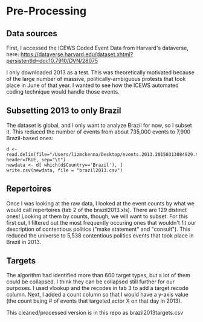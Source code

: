 
# Pre-Processing

## Data sources

First, I accessed the ICEWS Coded Event Data from Harvard's dataverse, here:
https://dataverse.harvard.edu/dataset.xhtml?persistentId=doi:10.7910/DVN/28075

I only downloaded 2013 as a test. This was theoretically motivated because of the large number of massive, politically-ambiguous protests that took place in June of that year. I wanted to see how the ICEWS automated coding technique would handle those events.

## Subsetting 2013 to only Brazil

The dataset is global, and I only want to analyze Brazil for now, so I subset it. This reduced the number of events from about 735,000 events to 7,900 Brazil-based ones:

```
d <- read.delim(file="/Users/lizmckenna/Desktop/events.2013.20150313084929.tab", header=TRUE, sep="\t")
newdata <- d[ which(d$Country=='Brazil'), ]
write.csv(newdata, file = "brazil2013.csv")
```
## Repertoires

Once I was looking at the raw data, I looked at the event counts by what we would call repertoires (tab 2 of the brazil2013.xls). There are 129 distinct ones! Looking at them by counts, though, we will want to subset. For this first cut, I filtered out the most frequently occuring ones that wouldn't fit our description of contentious politics ("make statement" and "consult"). This reduced the universe to 5,538 contentious politics events that took place in Brazil in 2013.

## Targets

The algorithm had identified more than 600 target types, but a lot of them could be collapsed. I think they can be collapsed still further for our purposes. I used vlookup and the recodes in tab 3 to add a target.recode column. Next, I added a count column so that I would have a y-axis value (the count being # of events that targeted actor X on that day in 2013).

This cleaned/processed version is in this repo as brazil2013targets.csv

